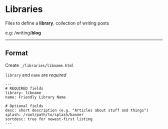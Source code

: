 # Libraries

Files to define a **library**, collection of writing posts

e.g: /writing/**blog**

* * * * *

## Format

Create `_/libraries/libname.html`

`library` and `name` are *required*

~~~
---
# REQUIRED fields
library: libname
name: Friendly Library Name

# Optional fields
desc: short description (e.g. "Articles about stuff and things")
splash: /root/path/to/splash/banner
sortdesc: true for newest-first listing
---
~~~